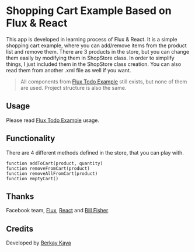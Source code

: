 # Shopping Cart Example Based on Flux & React

This app is developed in learning process of Flux & React. It is a simple shopping cart example, where you can add/remove items from the product list and remove them.
There are 3 products in the store, but you can change them easily by modifying them in ShopStore class. In order to simplify things, I just included them in the ShopStore class creation. 
You can also read them from another .xml file as well if you want.

> All components from [Flux Todo Example](https://github.com/facebook/flux/tree/master/examples/flux-todomvc/) still exists, but none of them are used. Project structure is also the same.

## Usage

Please read [Flux Todo Example](https://github.com/facebook/flux/tree/master/examples/flux-todomvc/) usage.

## Functionality

There are 4 different methods defined in the store, that you can play with.

```
function addToCart(product, quantity)
function removeFromCart(product)
function removeAllFromCart(product)
function emptyCart()
```

## Thanks

Facebook team, [Flux](http://facebook.github.io/flux/), [React](http://facebook.github.io/react/) and [Bill Fisher](https://www.facebook.com/bill.fisher.771)

## Credits

Developed by [Berkay Kaya](https://www.twitter.com/berkayk)
